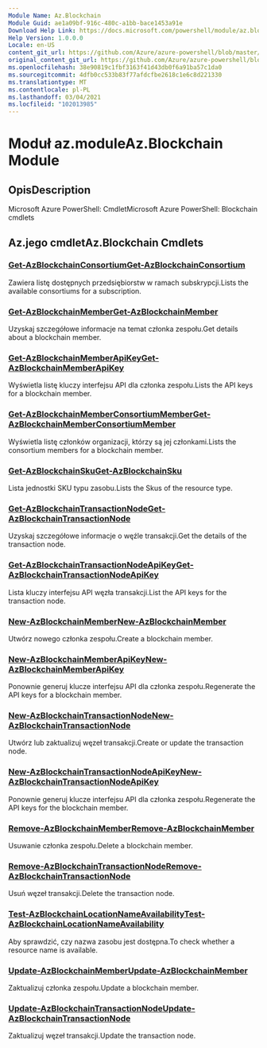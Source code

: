 ```yaml
---
Module Name: Az.Blockchain
Module Guid: ae1a09bf-916c-480c-a1bb-bace1453a91e
Download Help Link: https://docs.microsoft.com/powershell/module/az.blockchain
Help Version: 1.0.0.0
Locale: en-US
content_git_url: https://github.com/Azure/azure-powershell/blob/master/src/Blockchain/help/Az.Blockchain.md
original_content_git_url: https://github.com/Azure/azure-powershell/blob/master/src/Blockchain/help/Az.Blockchain.md
ms.openlocfilehash: 38e90819c1fbf3163f41d43db0f6a91ba57c1da0
ms.sourcegitcommit: 4dfb0cc533b83f77afdcfbe2618c1e6c8d221330
ms.translationtype: MT
ms.contentlocale: pl-PL
ms.lasthandoff: 03/04/2021
ms.locfileid: "102013985"
---
```

# <span data-ttu-id="041ab-101">Moduł az.module</span><span class="sxs-lookup"><span data-stu-id="041ab-101">Az.Blockchain Module</span></span>
## <span data-ttu-id="041ab-102">Opis</span><span class="sxs-lookup"><span data-stu-id="041ab-102">Description</span></span>
<span data-ttu-id="041ab-103">Microsoft Azure PowerShell: Cmdlet</span><span class="sxs-lookup"><span data-stu-id="041ab-103">Microsoft Azure PowerShell: Blockchain cmdlets</span></span>

## <span data-ttu-id="041ab-104">Az.jego cmdlet</span><span class="sxs-lookup"><span data-stu-id="041ab-104">Az.Blockchain Cmdlets</span></span>
### [<span data-ttu-id="041ab-105">Get-AzBlockchainConsortium</span><span class="sxs-lookup"><span data-stu-id="041ab-105">Get-AzBlockchainConsortium</span></span>](Get-AzBlockchainConsortium.md)
<span data-ttu-id="041ab-106">Zawiera listę dostępnych przedsiębiorstw w ramach subskrypcji.</span><span class="sxs-lookup"><span data-stu-id="041ab-106">Lists the available consortiums for a subscription.</span></span>

### [<span data-ttu-id="041ab-107">Get-AzBlockchainMember</span><span class="sxs-lookup"><span data-stu-id="041ab-107">Get-AzBlockchainMember</span></span>](Get-AzBlockchainMember.md)
<span data-ttu-id="041ab-108">Uzyskaj szczegółowe informacje na temat członka zespołu.</span><span class="sxs-lookup"><span data-stu-id="041ab-108">Get details about a blockchain member.</span></span>

### [<span data-ttu-id="041ab-109">Get-AzBlockchainMemberApiKey</span><span class="sxs-lookup"><span data-stu-id="041ab-109">Get-AzBlockchainMemberApiKey</span></span>](Get-AzBlockchainMemberApiKey.md)
<span data-ttu-id="041ab-110">Wyświetla listę kluczy interfejsu API dla członka zespołu.</span><span class="sxs-lookup"><span data-stu-id="041ab-110">Lists the API keys for a blockchain member.</span></span>

### [<span data-ttu-id="041ab-111">Get-AzBlockchainMemberConsortiumMember</span><span class="sxs-lookup"><span data-stu-id="041ab-111">Get-AzBlockchainMemberConsortiumMember</span></span>](Get-AzBlockchainMemberConsortiumMember.md)
<span data-ttu-id="041ab-112">Wyświetla listę członków organizacji, którzy są jej członkami.</span><span class="sxs-lookup"><span data-stu-id="041ab-112">Lists the consortium members for a blockchain member.</span></span>

### [<span data-ttu-id="041ab-113">Get-AzBlockchainSku</span><span class="sxs-lookup"><span data-stu-id="041ab-113">Get-AzBlockchainSku</span></span>](Get-AzBlockchainSku.md)
<span data-ttu-id="041ab-114">Lista jednostki SKU typu zasobu.</span><span class="sxs-lookup"><span data-stu-id="041ab-114">Lists the Skus of the resource type.</span></span>

### [<span data-ttu-id="041ab-115">Get-AzBlockchainTransactionNode</span><span class="sxs-lookup"><span data-stu-id="041ab-115">Get-AzBlockchainTransactionNode</span></span>](Get-AzBlockchainTransactionNode.md)
<span data-ttu-id="041ab-116">Uzyskaj szczegółowe informacje o węźle transakcji.</span><span class="sxs-lookup"><span data-stu-id="041ab-116">Get the details of the transaction node.</span></span>

### [<span data-ttu-id="041ab-117">Get-AzBlockchainTransactionNodeApiKey</span><span class="sxs-lookup"><span data-stu-id="041ab-117">Get-AzBlockchainTransactionNodeApiKey</span></span>](Get-AzBlockchainTransactionNodeApiKey.md)
<span data-ttu-id="041ab-118">Lista kluczy interfejsu API węzła transakcji.</span><span class="sxs-lookup"><span data-stu-id="041ab-118">List the API keys for the transaction node.</span></span>

### [<span data-ttu-id="041ab-119">New-AzBlockchainMember</span><span class="sxs-lookup"><span data-stu-id="041ab-119">New-AzBlockchainMember</span></span>](New-AzBlockchainMember.md)
<span data-ttu-id="041ab-120">Utwórz nowego członka zespołu.</span><span class="sxs-lookup"><span data-stu-id="041ab-120">Create a blockchain member.</span></span>

### [<span data-ttu-id="041ab-121">New-AzBlockchainMemberApiKey</span><span class="sxs-lookup"><span data-stu-id="041ab-121">New-AzBlockchainMemberApiKey</span></span>](New-AzBlockchainMemberApiKey.md)
<span data-ttu-id="041ab-122">Ponownie generuj klucze interfejsu API dla członka zespołu.</span><span class="sxs-lookup"><span data-stu-id="041ab-122">Regenerate the API keys for a blockchain member.</span></span>

### [<span data-ttu-id="041ab-123">New-AzBlockchainTransactionNode</span><span class="sxs-lookup"><span data-stu-id="041ab-123">New-AzBlockchainTransactionNode</span></span>](New-AzBlockchainTransactionNode.md)
<span data-ttu-id="041ab-124">Utwórz lub zaktualizuj węzeł transakcji.</span><span class="sxs-lookup"><span data-stu-id="041ab-124">Create or update the transaction node.</span></span>

### [<span data-ttu-id="041ab-125">New-AzBlockchainTransactionNodeApiKey</span><span class="sxs-lookup"><span data-stu-id="041ab-125">New-AzBlockchainTransactionNodeApiKey</span></span>](New-AzBlockchainTransactionNodeApiKey.md)
<span data-ttu-id="041ab-126">Ponownie generuj klucze interfejsu API dla członka zespołu.</span><span class="sxs-lookup"><span data-stu-id="041ab-126">Regenerate the API keys for the blockchain member.</span></span>

### [<span data-ttu-id="041ab-127">Remove-AzBlockchainMember</span><span class="sxs-lookup"><span data-stu-id="041ab-127">Remove-AzBlockchainMember</span></span>](Remove-AzBlockchainMember.md)
<span data-ttu-id="041ab-128">Usuwanie członka zespołu.</span><span class="sxs-lookup"><span data-stu-id="041ab-128">Delete a blockchain member.</span></span>

### [<span data-ttu-id="041ab-129">Remove-AzBlockchainTransactionNode</span><span class="sxs-lookup"><span data-stu-id="041ab-129">Remove-AzBlockchainTransactionNode</span></span>](Remove-AzBlockchainTransactionNode.md)
<span data-ttu-id="041ab-130">Usuń węzeł transakcji.</span><span class="sxs-lookup"><span data-stu-id="041ab-130">Delete the transaction node.</span></span>

### [<span data-ttu-id="041ab-131">Test-AzBlockchainLocationNameAvailability</span><span class="sxs-lookup"><span data-stu-id="041ab-131">Test-AzBlockchainLocationNameAvailability</span></span>](Test-AzBlockchainLocationNameAvailability.md)
<span data-ttu-id="041ab-132">Aby sprawdzić, czy nazwa zasobu jest dostępna.</span><span class="sxs-lookup"><span data-stu-id="041ab-132">To check whether a resource name is available.</span></span>

### [<span data-ttu-id="041ab-133">Update-AzBlockchainMember</span><span class="sxs-lookup"><span data-stu-id="041ab-133">Update-AzBlockchainMember</span></span>](Update-AzBlockchainMember.md)
<span data-ttu-id="041ab-134">Zaktualizuj członka zespołu.</span><span class="sxs-lookup"><span data-stu-id="041ab-134">Update a blockchain member.</span></span>

### [<span data-ttu-id="041ab-135">Update-AzBlockchainTransactionNode</span><span class="sxs-lookup"><span data-stu-id="041ab-135">Update-AzBlockchainTransactionNode</span></span>](Update-AzBlockchainTransactionNode.md)
<span data-ttu-id="041ab-136">Zaktualizuj węzeł transakcji.</span><span class="sxs-lookup"><span data-stu-id="041ab-136">Update the transaction node.</span></span>

